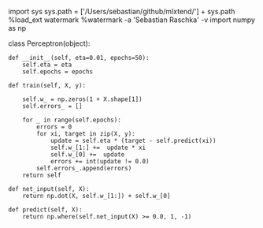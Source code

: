 import sys
sys.path = ['/Users/sebastian/github/mlxtend/'] + sys.path
%load_ext watermark
%watermark -a 'Sebastian Raschka' -v
import numpy as np

class Perceptron(object):
    
    def __init__(self, eta=0.01, epochs=50):
        self.eta = eta
        self.epochs = epochs

    def train(self, X, y):

        self.w_ = np.zeros(1 + X.shape[1])
        self.errors_ = []

        for _ in range(self.epochs):
            errors = 0
            for xi, target in zip(X, y):
                update = self.eta * (target - self.predict(xi))
                self.w_[1:] +=  update * xi
                self.w_[0] +=  update
                errors += int(update != 0.0)
            self.errors_.append(errors)
        return self

    def net_input(self, X):
        return np.dot(X, self.w_[1:]) + self.w_[0]

    def predict(self, X):
        return np.where(self.net_input(X) >= 0.0, 1, -1)
